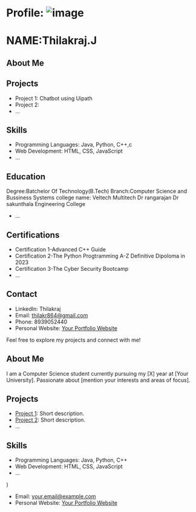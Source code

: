 # Profile: ![image](https://github.com/thilak0072/thilak0072.github.io/assets/157899164/e0030860-e035-495a-95a5-5cc67f9c405e)

# NAME:Thilakraj.J






## About Me


## Projects
- Project 1: Chatbot using Uipath 
- Project 2: 
- ...

## Skills
- Programming Languages: Java, Python, C++,c
- Web Development: HTML, CSS, JavaScript
- ...

## Education
Degree:Batchelor Of Technology(B.Tech)
Branch:Computer Science and Bussiness Systems
college name: Veltech Multitech Dr rangarajan Dr sakunthala Engineering College

  



- ...

## Certifications
- Certification 1-Advanced C++ Guide 
- Certification 2-The Python Progtramming A-Z Definitive Dipoloma in 2023
- Certification 3-The Cyber Security Bootcamp
- ...

## Contact
- LinkedIn: Thilakraj
- Email:  thilakr864@gmail.com
- Phone: 8939052440
- Personal Website: [Your Portfolio Website](link_to_website)

Feel free to explore my projects and connect with me!


## About Me
I am a Computer Science student currently pursuing my [X] year at [Your University]. Passionate about [mention your interests and areas of focus].

## Projects
- [Project 1](link_to_project_1): Short description.
- [Project 2](link_to_project_2): Short description.
- ...

## Skills
- Programming Languages: Java, Python, C++
- Web Development: HTML, CSS, JavaScript
- ...

)
- Email: your.email@example.com
- Personal Website: [Your Portfolio Website](link_to_website)
